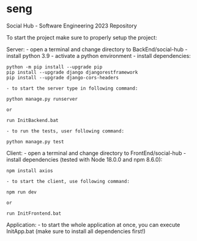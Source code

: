 # seng
Social Hub - Software Engineering 2023 Repository

To start the project make sure to properly setup the project:

Server:
    - open a terminal and change directory to BackEnd/social-hub
    - install python 3.9
    - activate a python environment
    - install dependencies:
    
    python -m pip install --upgrade pip
    pip install --upgrade django djangorestframework
    pip install --upgrade django-cors-headers

    - to start the server type in following command:

    python manage.py runserver

    or

    run InitBackend.bat

    - to run the tests, user following command:

    python manage.py test

Client:
    - open a terminal and change directory to FrontEnd/social-hub
    - install dependencies (tested with Node 18.0.0 and npm 8.6.0):

    npm install axios

    - to start the client, use following command:

    npm run dev

    or

    run InitFrontend.bat

Application:
    - to start the whole application at once, you can execute InitApp.bat (make sure to install all dependencies first!)